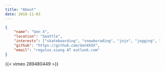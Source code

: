 ```yaml
---
title: "About"
date: 2018-11-03
---
```


```json
{
	"name": "Gen X",
	"location": "Seattle",
	"interests": ["skateboarding", "snowborading", "jojo", "jogging", "emacs"],
	"github": "https://github.com/GenXXXX",
	"email": "regulus.xiang AT outlook.com"
}
```

{{< vimeo 289480449 >}}
